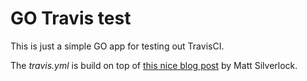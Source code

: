 # GO Travis test

This is just a simple GO app for testing out TravisCI.

The _travis.yml_ is build on top of [this nice blog post][1] by Matt Silverlock.

[1]: https://blog.questionable.services/article/build-go-binaries-travis-ci-github/